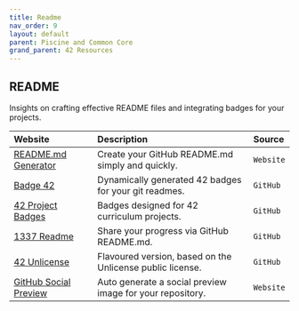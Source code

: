 ```yaml
---
title: Readme
nav_order: 9
layout: default
parent: Piscine and Common Core
grand_parent: 42 Resources
---
```


## **README**

Insights on crafting effective README files and integrating badges for your projects.

| Website | Description | Source |
| :------ | :---------- | :----- |
| [README.md Generator](https://profile-readme-generator.com)                                    | Create your GitHub README.md simply and quickly.          | `Website` |
| [Badge 42](https://github.com/JaeSeoKim/badge42)                                               | Dynamically generated 42 badges for your git readmes.     | `GitHub`  |
| [42 Project Badges](https://github.com/vinicius-f-pereira/42-project-badges)                   | Badges designed for 42 curriculum projects.               | `GitHub`  |
| [1337 Readme](https://github.com/mohouyizme/1337-readme)                                       | Share your progress via GitHub README.md.                 | `GitHub`  |
| [42 Unlicense](https://github.com/gcamerli/42unlicense)                                        | Flavoured version, based on the Unlicense public license. | `GitHub`  |
| [GitHub Social Preview](https://www.bannerbear.com/demos/github-social-preview-generator-tool) | Auto generate a social preview image for your repository. | `Website`  |